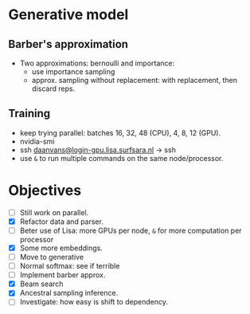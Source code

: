 # Generative model

## Barber's approximation
* Two approximations: bernoulli and importance:
  * use importance sampling
  * approx. sampling without replacement: with replacement, then discard reps.

## Training
* keep trying parallel: batches 16, 32, 48 (CPU), 4, 8, 12 (GPU).
* nvidia-smi
* ssh daanvans@login-gpu.lisa.surfsara.nl -> ssh <name-node>
* use `&` to run multiple commands on the same node/processor.

# Objectives
- [ ] Still work on parallel.
- [x] Refactor data and parser.
- [ ] Beter use of Lisa: more GPUs per node, `&` for more computation per processor
- [x] Some more embeddings.
- [ ] Move to generative
- [ ] Normal softmax: see if terrible
- [ ] Implement barber approx.
- [x] Beam search
- [x] Ancestral sampling inference.
- [ ] Investigate: how easy is shift to dependency.
